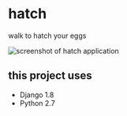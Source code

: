 # hatch
walk to hatch your eggs

![screenshot of hatch application](https://cloud.githubusercontent.com/assets/1589186/23676516/f12fa486-034a-11e7-8561-8055cf8d5b04.gif)

## this project uses
+ Django 1.8
+ Python 2.7

